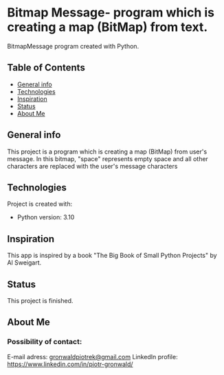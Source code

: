 # Bitmap Message- program which is creating a map (BitMap) from text.
BitmapMessage program created with Python.

## Table of Contents
* [General info](#general-info)
* [Technologies](#technologies)
* [Inspiration](#inspiration)
* [Status](#status)
* [About Me](#about-me)

## General info
This project is a program which is creating a map (BitMap) from user's message. In this bitmap, "space" represents empty space and all other characters are replaced with the user's message characters

## Technologies
Project is created with:
* Python version: 3.10

## Inspiration
This app is inspired by a book "The Big Book of Small Python Projects" by Al Sweigart.

## Status
This project is finished.

## About Me
### Possibility of contact:
E-mail adress: gronwaldpiotrek@gmail.com
LinkedIn profile: https://www.linkedin.com/in/piotr-gronwald/
